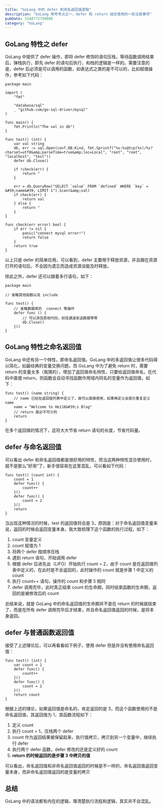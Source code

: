 ```yaml
---
title: "GoLang 中的 defer 和命名返回值逻辑"
description: "GoLang 常考考点之一，defer 和 return 结合使用的一些注意事项"
pubDate: 1548772799000
category: "GoLang"
---
```


## GoLang 特性之 defer ##

GoLang 中提供了 defer 操作，即将 defer 修饰的语句压栈，等待函数调用结束后，弹栈执行，即先 defer 的语句后执行，和栈的逻辑是一样的。需要注意的是，defer 后必须是可以调用的函数，如表达式之类的是不可以的，比如赋值操作，参考如下代码：

```
package main

import (
    "fmt"

    "database/sql"
    _ "github.com/go-sql-driver/mysql"
)

func main() {
    fmt.Println("The val in db")
}

func test() (int) {
    var val string
    db, err := sql.Open(conf.DB.Kind, fmt.Sprintf("%s:%s@tcp(%s)/%s?charset=utf8&amp;parseTime=true&amp;loc=Local", "root", "root", "localhost", "test"))
    defer db.Close()

    if !check(err) {
        return "
    }

    err = db.QueryRow("SELECT `value` FROM `defined` WHERE `key` = &#39;name&#39; LIMIT 1").Scan(&amp;val)
    if check(err) {
        return val
    } else {
        return "
    }
}

func check(err error) bool {
    if err != nil {
        panic("connect mysql error!")
        return false
    }
    return true
}
```

以上只是 defer 的简单应用，可以看到，defer 主要用于释放资源，并且跟在资源打开的语句后，不会因为遗忘而造成资源没能及时释放。

除此之外，defer 还可以跟着多行语句，如下：

```
package main

// 省略其他函数以及 include

func test() {
    // 省略数据库的  connect 等操作
    defer func () {
        // 可以添加其他代码，如往通道发送数据等等
        db.Close()
    }()
}
```

## GoLang 特性之命名返回值 ##

GoLang 中还有另一个特性，即命名返回值。GoLang 中的多返回值让很多代码得以简化，如最经典的变量交换问题，而 GoLang 中为了避免 return 时，需要 return 的变量太多（我猜的），增加了返回值命名特性，只要给返回值命名，在代码中直接 return，则函数会自动寻找函数作用域内同名的变量作为返回值，如下：

```
func test() (name string) {
    // name 已经在返回值列表中定义了，故可以直接使用，如果再定义会提示重复定义 name
    name = "Welcome to He110&#39;s Blog"
    // return 是必不可少的
    return
}
```

在多个返回值的情况下，这将大大节省 return 语句的长度，节省代码量。

## defer 与命名返回值 ##

可以看出 defer 和命名返回值都是很好用的特性，而当这两种特性混合使用时，就不是那么“好用”了，新手很容易在这里混乱，可以看如下代码：

```
func test() (count int) {
    count = 1
    defer func() {
        count++
    }()
    defer func() {
        count = 2
    }()
    return
}
```

当出现这种情况的时候，test 的返回值将会是 3，原因是：对于命名返回值变量来说，返回的时候会返回变量本身。我大致梳理下这个函数的执行过程，如下：

1. count 变量定义
2. count 赋值为 1
3. 将两个 defer 按顺序压栈
4. 遇到 return 语句，开始调用 defer
5. 根据 defer 后进先出（LIFO）开始执行 count = 2，由于 count 是在返回值列表中定义的，在此时是不会返回的，此时操作的 count 就是步骤 1 中定义的 count
6. 执行 count++ 语句，操作的 count 和步骤 5 相同
7. defer 调用完毕，此时真正结束 count 的生命期，同时结束函数的生命期，返回的是被修改后的 count

总结来说，就是 GoLang 中的命名返回值的生命期并不是在 return 的时候就结束了，而是在所有 defer 调用完毕后才结束，并且命名返回值返回的时候，是将本身返回。

## defer 与普通函数返回值 ##

接受了上述理论后，可以再看看如下例子，使用 defer 但是并没有使用命名返回值：

```
func test() (int) {
    var count = 1
    defer func() {
        count++
    }()
    defer func() {
        count = 2
    }()
    return count
}
```

根据上述的理论，如果返回值是命名的，肯定返回的是 3，而这个函数使用的不是命名返回值，其返回值为 1，其函数流程如下：

1. 定义 count
2. 执行 count = 1，压栈两个 defer
3. count 作为返回结果被保留起来，执行值拷贝，拷贝到另一个变量中，继续执行 defer
4. 执行两个 defer 函数，defer 修改的还是定义好的 count
5. **return 的时候返回的是步骤 3 中拷贝的值**

可以看出，命名返回值和非命名返回值返回的时候是不一样的，命名返回值返回变量本身，而非命名返回值返回的是变量的拷贝

## 总结 ##

GoLang 中的语法都有内在的逻辑，理清楚执行流程和逻辑，其实并不会混乱。
